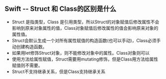 ## Swift -- Struct 和 Class的区别是什么

* Struct 是指类型，Class 是引用类型，所以Struct的对象赋值后修改属性不会影响到原来对象属性的值，Class对象赋值后修改属性的值会影响原来对象的属性值。
* Struct会默认生成一个对所有属性赋值的构造函数(也可以手动)，Class必须手动创建构造函数。
* 如果用let修饰Struct对象，则不能修改对象中的属性。Class对象则可以
* 使用方法给属性赋值，Struct需要用mutating修饰，但是Class用方法给属性赋值则不需要。
* Struct不支持继承关系，但是Class支持继承关系